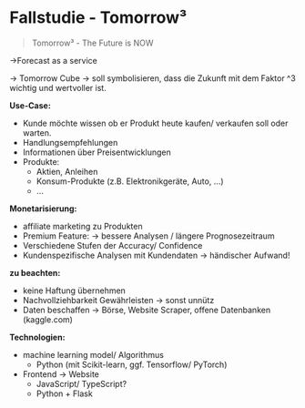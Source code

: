 # Fallstudie -  Tomorrow³

> Tomorrow³ - The Future is NOW

→Forecast as a service 

→ Tomorrow Cube → soll symbolisieren, dass die Zukunft mit dem Faktor ^3 wichtig und wertvoller ist.

**Use-Case:**

- Kunde möchte wissen ob er Produkt heute kaufen/ verkaufen soll oder warten.
- Handlungsempfehlungen
- Informationen über Preisentwicklungen
- Produkte:
    - Aktien, Anleihen
    - Konsum-Produkte (z.B. Elektronikgeräte, Auto, ...)
    - ...

**Monetarisierung:**

- affiliate marketing zu Produkten
- Premium Feature: → bessere Analysen / längere Prognosezeitraum
- Verschiedene Stufen der Accuracy/ Confidence
- Kundenspezifische Analysen mit Kundendaten → händischer Aufwand!

**zu beachten:**

- keine Haftung übernehmen
- Nachvollziehbarkeit Gewährleisten → sonst unnütz
- Daten beschaffen → Börse, Website Scraper, offene Datenbanken (kaggle.com)

**Technologien:**

- machine learning model/ Algorithmus
    - Python (mit Scikit-learn, ggf. Tensorflow/ PyTorch)
- Frontend → Website
    - JavaScript/ TypeScript?
    - Python + Flask
